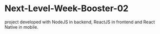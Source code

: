 # Next-Level-Week-Booster-02
project developed with NodeJS in backend, ReactJS in frontend and React Native in mobile.
